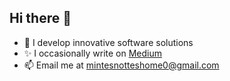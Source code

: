 ## Hi there 👋

- 🔭 I develop innovative software solutions
- ✨ I occasionally write on [Medium](https://medium.com/@Libertas_365)
- 📫 Email me at mintesnotteshome0@gmail.com
